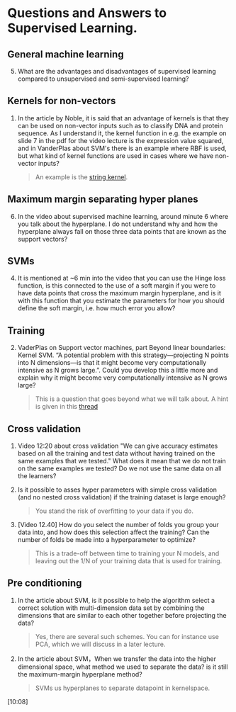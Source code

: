 # Questions and Answers to Supervised Learning.

## General machine learning

5. What are the advantages and disadvantages of supervised learning compared to unsupervised and semi-supervised learning?

## Kernels for non-vectors

1. In the article by Noble,  it is said that an advantage of kernels is that they can be used on non-vector inputs such as to classify DNA and protein sequence. As I understand it, the kernel function in e.g. the example on slide 7 in the pdf for the video lecture is the expression value squared, and in VanderPlas about SVM's there is an example where RBF is used, but what kind of kernel functions are used in cases where we have non-vector inputs?
   > An example is the [string kernel](https://en.wikipedia.org/wiki/String_kernel). 

## Maximum margin separating hyper planes

6. In the video about supervised machine learning, around minute 6 where you talk about the hyperplane. I do not understand why and how the hyperplane always fall on those three data points that are known as the support vectors?

## SVMs

4. It is mentioned at ~6 min into the video that you can use the Hinge loss function, is this connected to the use of a soft margin if you were to have data points that cross the maximum margin hyperplane, and is it with this function that you estimate the parameters for how you should define the soft margin, i.e. how much error you allow?

## Training

2. VaderPlas on Support vector machines, part Beyond linear boundaries: Kernel SVM.
“A potential problem with this strategy—projecting N points into N dimensions—is that it might become very computationally intensive as N grows large.”. Could you develop this a little more and explain why it might become very computationally intensive as N grows large?
   > This is a question that goes beyond what we will talk about. A hint is given in this [thread](https://www.quora.com/What-is-the-computational-complexity-of-an-SVM)

## Cross validation

1. Video 12:20 about cross validation "We can give accuracy estimates based on all the training and test data without having trained on the same examples that we tested." What does it mean that we do not train on the same examples we tested? Do we not use the same data on all the learners?

1. Is it possible to asses hyper parameters with simple cross validation (and no nested cross validation) if the training dataset is large enough?
   > You stand the risk of overfitting to your data if you do.

3. [Video 12.40] How do you select the number of folds you group your data into, and how does this selection affect the training? Can the number of folds be made into a hyperparameter to optimize?
   > This is a trade-off between time to training your N models, and leaving out the 1/N of your training data that is used for training. 

## Pre conditioning

1. In the article about SVM, is it possible to help the algorithm select a correct solution with multi-dimension data set by combining the dimensions that are similar to each other together before projecting the data?
   > Yes, there are several such schemes. You can for instance use PCA, which we will discuss in a later lecture.


2. In the article about SVM，When we transfer the data into the higher dimensional space, what method we used to separate the data? is it still the maximum-margin hyperplane method? 
   > SVMs us hyperplanes to separate datapoint in kernelspace.

[10:08]